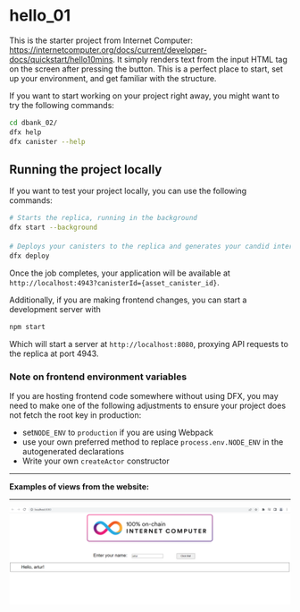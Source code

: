 # hello_01
This is the starter project from Internet Computer: https://internetcomputer.org/docs/current/developer-docs/quickstart/hello10mins.
It simply renders text from the input HTML tag on the screen after pressing the button. This is a perfect place to start, set up your environment, and get familiar with the structure.



If you want to start working on your project right away, you might want to try the following commands:

```bash
cd dbank_02/
dfx help
dfx canister --help
```

## Running the project locally

If you want to test your project locally, you can use the following commands:

```bash
# Starts the replica, running in the background
dfx start --background

# Deploys your canisters to the replica and generates your candid interface
dfx deploy
```

Once the job completes, your application will be available at `http://localhost:4943?canisterId={asset_canister_id}`.

Additionally, if you are making frontend changes, you can start a development server with

```bash
npm start
```

Which will start a server at `http://localhost:8080`, proxying API requests to the replica at port 4943.

### Note on frontend environment variables

If you are hosting frontend code somewhere without using DFX, you may need to make one of the following adjustments to ensure your project does not fetch the root key in production:

- set`NODE_ENV` to `production` if you are using Webpack
- use your own preferred method to replace `process.env.NODE_ENV` in the autogenerated declarations
- Write your own `createActor` constructor


---


**Examples of views from the website:**</br>

---

![Screenshot](docs/img/01_img.png)</br>